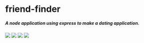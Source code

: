 # friend-finder


##### A node application using express to make a dating application.


<img src="shot1">
<img src="shot2">
<img src="shot3">
<img src="shot4">
